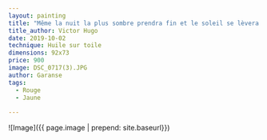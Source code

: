 ```yaml
---
layout: painting
title: "Même la nuit la plus sombre prendra fin et le soleil se lèvera."              
title_author: Victor Hugo  
date: 2019-10-02
technique: Huile sur toile
dimensions: 92x73
price: 900
image: DSC_0717(3).JPG
author: Garanse
tags:
  - Rouge
  - Jaune
  
---
```

![Image]({{ page.image | prepend: site.baseurl}})